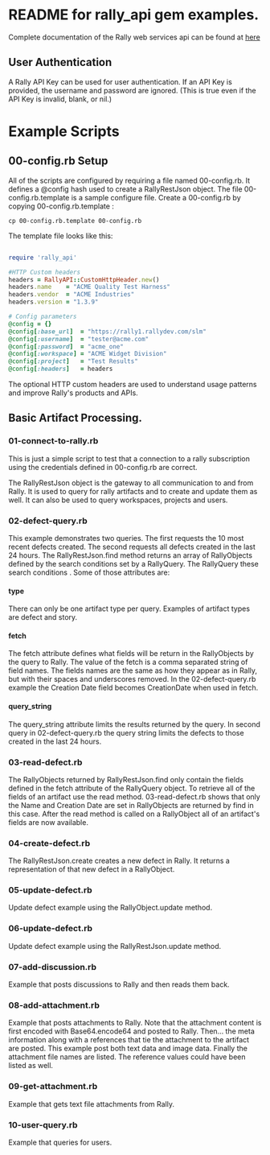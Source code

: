 # README for rally_api gem examples.

Complete documentation of the Rally web services api can be found at [here](https://rally1.rallydev.com/slm/doc/webservice/)

## User Authentication
A Rally API Key can be used for user authentication. If an API Key is provided, the username and password are ignored. (This is true even if the API Key is invalid, blank, or nil.)


# Example Scripts

## 00-config.rb Setup
All of the scripts are configured by requiring a file named 00-config.rb.  It
defines a @config hash used to create a RallyRestJson object. The file
00-config.rb.template is a sample configure file.  Create a 00-config.rb by copying
00-config.rb.template :

```
cp 00-config.rb.template 00-config.rb
```

The template file looks like this:

```ruby

require 'rally_api'

#HTTP Custom headers
headers = RallyAPI::CustomHttpHeader.new()
headers.name    = "ACME Quality Test Harness"
headers.vendor  = "ACME Industries"
headers.version = "1.3.9"

# Config parameters
@config = {}
@config[:base_url]  = "https://rally1.rallydev.com/slm"
@config[:username]  = "tester@acme.com"
@config[:password]  = "acme_one"
@config[:workspace] = "ACME Widget Division"
@config[:project]   = "Test Results"
@config[:headers]   = headers

```

The optional HTTP custom headers are used to
understand usage patterns and improve Rally's products and APIs.

## Basic Artifact Processing.

### 01-connect-to-rally.rb
This is just a simple script to test that a connection to a
rally subscription using the credentials defined in 00-config.rb
are correct.

The RallyRestJson object is the gateway to all communication to and from
Rally. It is used to query for rally artifacts and to create and update them
as well.  It can also be used to query workspaces, projects and users.

### 02-defect-query.rb
This example demonstrates two queries.  The first requests the 10 most recent defects created.
The second requests all defects created in the last 24 hours. The RallyRestJson.find method
returns an array of RallyObjects defined by the search conditions set by a RallyQuery. The RallyQuery
these search conditions .  Some of those attributes are:

#### type
There can only be one artifact type per query.  Examples of artifact types are defect and story.

#### fetch
The fetch attribute defines what fields will be return in the RallyObjects by the query to Rally.
The value of the fetch is a comma separated string of field names. The fields names
are the same as how they appear as in Rally, but with their spaces and underscores removed.
In the 02-defect-query.rb example the Creation Date field becomes CreationDate when
used in fetch.

#### query_string
The query_string attribute limits the results returned by the query.  In second query in 02-defect-query.rb the
query string limits the defects to those created in the last 24 hours.

### 03-read-defect.rb
The RallyObjects returned by RallyRestJson.find only contain the fields defined in
the fetch attribute of the RallyQuery object. To retrieve all of the fields of
an artifact use the read method.  03-read-defect.rb shows that only the Name and
Creation Date are set in RallyObjects are returned by find in this case.  After
the read method is called on a RallyObject all of an artifact's fields are now available.

### 04-create-defect.rb
The RallyRestJson.create creates a new defect in Rally. It returns a representation of
that new defect in a RallyObject.

### 05-update-defect.rb
Update defect example using the RallyObject.update method.

### 06-update-defect.rb
Update defect example using the RallyRestJson.update method.

### 07-add-discussion.rb
Example that posts discussions to Rally and then reads them back.

### 08-add-attachment.rb
Example that posts attachments to Rally.  Note that the attachment content is first encoded with Base64.encode64
and posted to Rally.  Then... the meta information along with a references that tie the attachment to the
artifact are posted.  This example post both text data and image data. Finally the attachment file names
are listed. The reference values could have been listed as well.

### 09-get-attachment.rb
Example that gets text file attachments from Rally.

### 10-user-query.rb
Example that queries for users.




